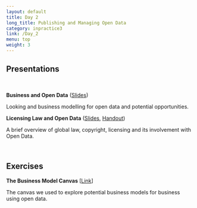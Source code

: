 ```yaml
---
layout: default
title: Day 2
long_title: Publishing and Managing Open Data
category: inpractice3
link: /Day_2
menu: top
weight: 3
---
```


## **Presentations**
<br>

**Business and Open Data** ([Slides](/resources/ODP_Business.pdf))

Looking and business modelling for open data and potential opportunities.

**Licensing Law and Open Data** ([Slides](/resources/law_and_licensing_odp.pdf), [Handout](/resources/Law_and_licensing_handouts_201409.pdf ))

A brief overview of global law, copyright, licensing and its involvement with Open Data.

<br>

## **Exercises**
**The Business Model Canvas** \[[Link](http://www.businessmodelgeneration.com/canvas)\]

The canvas we used to explore potential business models for business using open data.
